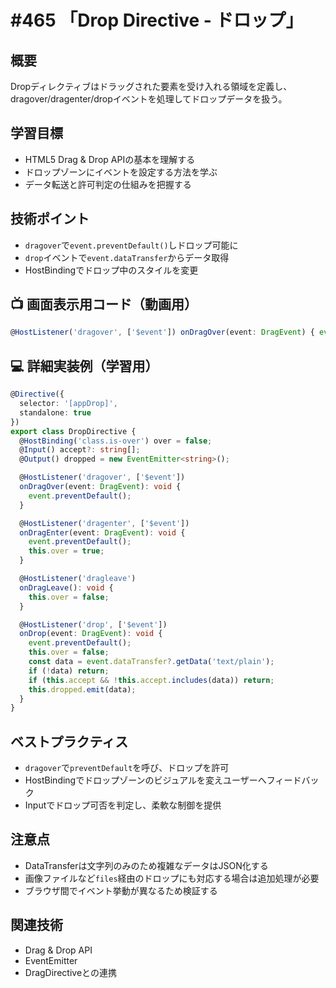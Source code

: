 # #465 「Drop Directive - ドロップ」

## 概要
Dropディレクティブはドラッグされた要素を受け入れる領域を定義し、dragover/dragenter/dropイベントを処理してドロップデータを扱う。

## 学習目標
- HTML5 Drag & Drop APIの基本を理解する
- ドロップゾーンにイベントを設定する方法を学ぶ
- データ転送と許可判定の仕組みを把握する

## 技術ポイント
- `dragover`で`event.preventDefault()`しドロップ可能に
- `drop`イベントで`event.dataTransfer`からデータ取得
- HostBindingでドロップ中のスタイルを変更

## 📺 画面表示用コード（動画用）
```typescript
@HostListener('dragover', ['$event']) onDragOver(event: DragEvent) { event.preventDefault(); }
```

## 💻 詳細実装例（学習用）
```typescript
@Directive({
  selector: '[appDrop]',
  standalone: true
})
export class DropDirective {
  @HostBinding('class.is-over') over = false;
  @Input() accept?: string[];
  @Output() dropped = new EventEmitter<string>();

  @HostListener('dragover', ['$event'])
  onDragOver(event: DragEvent): void {
    event.preventDefault();
  }

  @HostListener('dragenter', ['$event'])
  onDragEnter(event: DragEvent): void {
    event.preventDefault();
    this.over = true;
  }

  @HostListener('dragleave')
  onDragLeave(): void {
    this.over = false;
  }

  @HostListener('drop', ['$event'])
  onDrop(event: DragEvent): void {
    event.preventDefault();
    this.over = false;
    const data = event.dataTransfer?.getData('text/plain');
    if (!data) return;
    if (this.accept && !this.accept.includes(data)) return;
    this.dropped.emit(data);
  }
}
```

## ベストプラクティス
- `dragover`で`preventDefault`を呼び、ドロップを許可
- HostBindingでドロップゾーンのビジュアルを変えユーザーへフィードバック
- Inputでドロップ可否を判定し、柔軟な制御を提供

## 注意点
- DataTransferは文字列のみのため複雑なデータはJSON化する
- 画像ファイルなど`files`経由のドロップにも対応する場合は追加処理が必要
- ブラウザ間でイベント挙動が異なるため検証する

## 関連技術
- Drag & Drop API
- EventEmitter
- DragDirectiveとの連携
